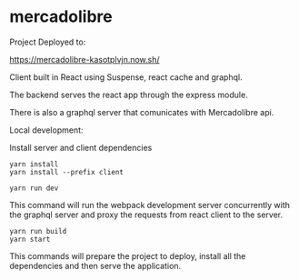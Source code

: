 # mercadolibre

Project Deployed to:

https://mercadolibre-kasotplvjn.now.sh/

Client built in React using Suspense, react cache and graphql.

The backend serves the react app through the express module.

There is also a graphql server that comunicates with Mercadolibre api.

Local development:

Install server and client dependencies
```
yarn install 
yarn install --prefix client
```

```
yarn run dev
```
This command will run the webpack development server concurrently with the graphql server and proxy the requests from react client to the server.

```
yarn run build
yarn start
```

This commands will prepare the project to deploy, install all the dependencies and then serve the application.

